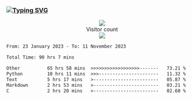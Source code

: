 ### <a href="https://git.io/typing-svg"><img src="https://readme-typing-svg.herokuapp.com?font=Fira+Code&pause=1000&width=435&lines=+Hi+%F0%9F%91%8B+There+is+Chenghow" alt="Typing SVG" /></a>
<p align="center"> 
  <img src="https://github-readme-stats.vercel.app/api?username=chenghow&show_icons=true"><br>
  Visitor count<br>
  <img src="https://profile-counter.glitch.me/chenghow/count.svg">
</p>

<!--START_SECTION:waka-->

```txt
From: 23 January 2023 - To: 11 November 2023

Total Time: 90 hrs 7 mins

Other          65 hrs 58 mins  >>>>>>>>>>>>>>>>>>-------   73.21 %
Python         10 hrs 11 mins  >>>----------------------   11.32 %
Text           5 hrs 17 mins   >------------------------   05.87 %
Markdown       2 hrs 53 mins   >------------------------   03.21 %
C              2 hrs 20 mins   >------------------------   02.60 %
```

<!--END_SECTION:waka-->
